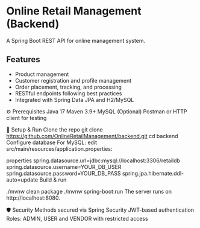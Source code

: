 # Online Retail Management (Backend)

A Spring Boot REST API for online management system.

## Features

- Product management
- Customer registration and profile management
- Order placement, tracking, and processing
- RESTful endpoints following best practices
- Integrated with Spring Data JPA and H2/MySQL

⚙ Prerequisites
Java  17
Maven 3.9+
MySQL 
(Optional) Postman or HTTP client for testing

🔧 Setup & Run
Clone the repo
git clone https://github.com/OnlineRetailManagement/backend.git
cd backend
Configure database
For MySQL: edit src/main/resources/application.properties:

properties
spring.datasource.url=jdbc:mysql://localhost:3306/retaildb
spring.datasource.username=YOUR_DB_USER
spring.datasource.password=YOUR_DB_PASS
spring.jpa.hibernate.ddl-auto=update
Build & run

./mvnw clean package
./mvnw spring-boot:run
The server runs on http://localhost:8080.

🛡 Security
Methods secured via Spring Security
JWT-based authentication
Roles: ADMIN, USER and VENDOR with restricted access
